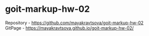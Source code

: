 # goit-markup-hw-02
Repository - https://github.com/mayakravtsova/goit-markup-hw-02
GitPage - https://mayakravtsova.github.io/goit-markup-hw-02/